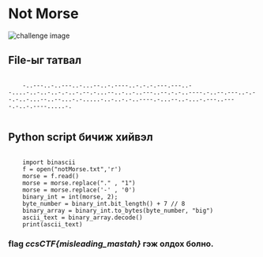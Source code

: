 # Not Morse

![challenge image](https://github.com/ccs-club/CCS-30Day-CTF-2021/blob/badangel/Cryptography/notmorse/challenge.png)
## File-ыг татвал

```

    -..---..-..---..-...--..-.----..-.-.-.---.---..--....-..-..-..-.-..-.--.-...--..-..-..---..--.-.-..----.-..--.---..-.--.-..-...--..--...-.-.....-..-..-.-..----.-...--..-...-.---..----.-..-.----.....-.


```

## Python script бичиж хийвэл

```

    import binascii
    f = open("notMorse.txt",'r')
    morse = f.read()
    morse = morse.replace("." , "1")
    morse = morse.replace('-' , '0')
    binary_int = int(morse, 2);
    byte_number = binary_int.bit_length() + 7 // 8
    binary_array = binary_int.to_bytes(byte_number, "big")
    ascii_text = binary_array.decode()
    print(ascii_text)

```

### flag *ccsCTF{misleading_mastah}* гэж олдох болно.


